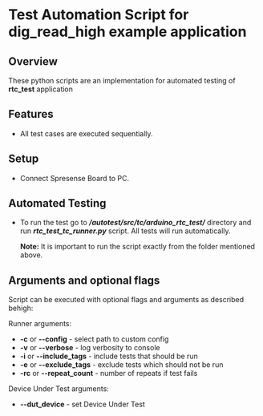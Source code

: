 # Test Automation Script for dig_read_high example application

## Overview

These python scripts are an implementation for automated testing of __rtc_test__ application

## Features

- All test cases are executed sequentially.

## Setup

- Connect Spresense Board to PC.

## Automated Testing

- To run the test go to __*/autotest/src/tc/arduino_rtc_test/*__ directory and run
  __*rtc_test_tc_runner.py*__ script. All tests will run automatically.

    __Note:__ It is important to run the script exactly from the folder mentioned above.

## Arguments and optional flags

Script can be executed with optional flags and arguments as described behigh:

Runner arguments:

- __-c__ or __--config__ - select path to custom config
- __-v__ or __--verbose__ - log verbosity to console
- __-i__ or __--include_tags__ - include tests that should be run
- __-e__ or __--exclude_tags__ - exclude tests which should not be run
- __-rc__ or __--repeat_count__ - number of repeats if test fails

Device Under Test arguments:

- __--dut_device__ - set Device Under Test
